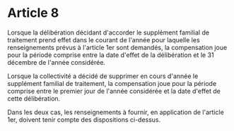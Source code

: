 # Article 8

Lorsque la délibération décidant d'accorder le supplément familial de traitement prend effet dans le courant de l'année pour laquelle les renseignements prévus à l'article 1er sont demandés, la compensation joue pour la période comprise entre la date d'effet de la délibération et le 31 décembre de l'année considérée.

Lorsque la collectivité a décidé de supprimer en cours d'année le supplément familial de traitement, la compensation joue pour la période comprise entre le premier jour de l'année considérée et la date d'effet de cette délibération.

Dans les deux cas, les renseignements à fournir, en application de l'article 1er, doivent tenir compte des dispositions ci-dessus.
